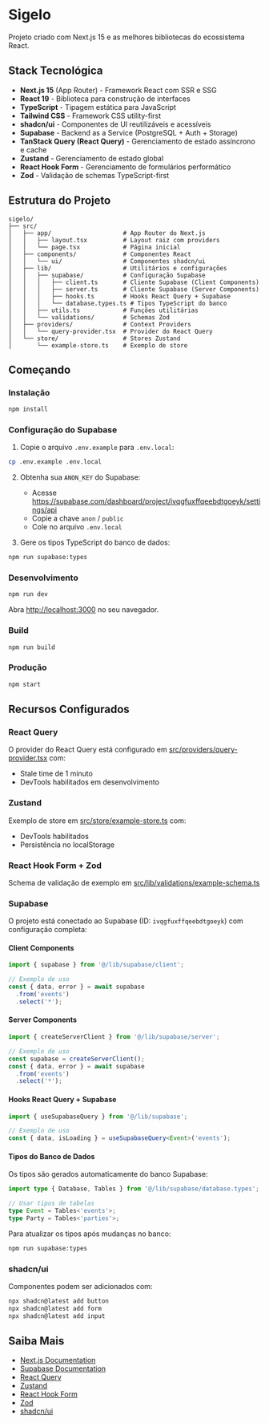 # Sigelo

Projeto criado com Next.js 15 e as melhores bibliotecas do ecossistema React.

## Stack Tecnológica

- **Next.js 15** (App Router) - Framework React com SSR e SSG
- **React 19** - Biblioteca para construção de interfaces
- **TypeScript** - Tipagem estática para JavaScript
- **Tailwind CSS** - Framework CSS utility-first
- **shadcn/ui** - Componentes de UI reutilizáveis e acessíveis
- **Supabase** - Backend as a Service (PostgreSQL + Auth + Storage)
- **TanStack Query (React Query)** - Gerenciamento de estado assíncrono e cache
- **Zustand** - Gerenciamento de estado global
- **React Hook Form** - Gerenciamento de formulários performático
- **Zod** - Validação de schemas TypeScript-first

## Estrutura do Projeto

```
sigelo/
├── src/
│   ├── app/                    # App Router do Next.js
│   │   ├── layout.tsx          # Layout raiz com providers
│   │   └── page.tsx            # Página inicial
│   ├── components/             # Componentes React
│   │   └── ui/                 # Componentes shadcn/ui
│   ├── lib/                    # Utilitários e configurações
│   │   ├── supabase/           # Configuração Supabase
│   │   │   ├── client.ts       # Cliente Supabase (Client Components)
│   │   │   ├── server.ts       # Cliente Supabase (Server Components)
│   │   │   ├── hooks.ts        # Hooks React Query + Supabase
│   │   │   └── database.types.ts # Tipos TypeScript do banco
│   │   ├── utils.ts            # Funções utilitárias
│   │   └── validations/        # Schemas Zod
│   ├── providers/              # Context Providers
│   │   └── query-provider.tsx  # Provider do React Query
│   └── store/                  # Stores Zustand
│       └── example-store.ts    # Exemplo de store
```

## Começando

### Instalação

```bash
npm install
```

### Configuração do Supabase

1. Copie o arquivo `.env.example` para `.env.local`:
```bash
cp .env.example .env.local
```

2. Obtenha sua `ANON_KEY` do Supabase:
   - Acesse https://supabase.com/dashboard/project/ivqgfuxffqeebdtgoeyk/settings/api
   - Copie a chave `anon` / `public`
   - Cole no arquivo `.env.local`

3. Gere os tipos TypeScript do banco de dados:
```bash
npm run supabase:types
```

### Desenvolvimento

```bash
npm run dev
```

Abra [http://localhost:3000](http://localhost:3000) no seu navegador.

### Build

```bash
npm run build
```

### Produção

```bash
npm start
```

## Recursos Configurados

### React Query

O provider do React Query está configurado em [src/providers/query-provider.tsx](src/providers/query-provider.tsx) com:
- Stale time de 1 minuto
- DevTools habilitados em desenvolvimento

### Zustand

Exemplo de store em [src/store/example-store.ts](src/store/example-store.ts) com:
- DevTools habilitados
- Persistência no localStorage

### React Hook Form + Zod

Schema de validação de exemplo em [src/lib/validations/example-schema.ts](src/lib/validations/example-schema.ts)

### Supabase

O projeto está conectado ao Supabase (ID: `ivqgfuxffqeebdtgoeyk`) com configuração completa:

#### Client Components
```typescript
import { supabase } from '@/lib/supabase/client';

// Exemplo de uso
const { data, error } = await supabase
  .from('events')
  .select('*');
```

#### Server Components
```typescript
import { createServerClient } from '@/lib/supabase/server';

// Exemplo de uso
const supabase = createServerClient();
const { data, error } = await supabase
  .from('events')
  .select('*');
```

#### Hooks React Query + Supabase
```typescript
import { useSupabaseQuery } from '@/lib/supabase';

// Exemplo de uso
const { data, isLoading } = useSupabaseQuery<Event>('events');
```

#### Tipos do Banco de Dados

Os tipos são gerados automaticamente do banco Supabase:
```typescript
import type { Database, Tables } from '@/lib/supabase/database.types';

// Usar tipos de tabelas
type Event = Tables<'events'>;
type Party = Tables<'parties'>;
```

Para atualizar os tipos após mudanças no banco:
```bash
npm run supabase:types
```

### shadcn/ui

Componentes podem ser adicionados com:

```bash
npx shadcn@latest add button
npx shadcn@latest add form
npx shadcn@latest add input
```

## Saiba Mais

- [Next.js Documentation](https://nextjs.org/docs)
- [Supabase Documentation](https://supabase.com/docs)
- [React Query](https://tanstack.com/query/latest)
- [Zustand](https://docs.pmnd.rs/zustand/getting-started/introduction)
- [React Hook Form](https://react-hook-form.com/)
- [Zod](https://zod.dev/)
- [shadcn/ui](https://ui.shadcn.com/)
